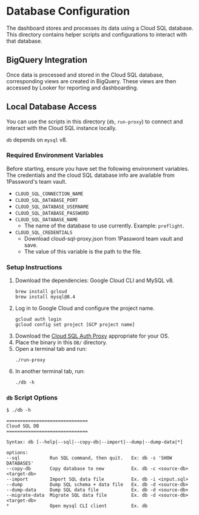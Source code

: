 # Database Configuration

The dashboard stores and processes its data using a Cloud SQL database. This directory contains helper scripts and configurations to interact with that database.

## BigQuery Integration

Once data is processed and stored in the Cloud SQL database, corresponding views are created in BigQuery. These views are then accessed by Looker for reporting and dashboarding.

## Local Database Access

You can use the scripts in this directory (`db`, `run-proxy`) to connect and interact with the Cloud SQL instance locally.

`db` depends on `mysql` v8.

### Required Environment Variables

Before starting, ensure you have set the following environment variables. The credentials and the cloud SQL database info are available from 1Password's team vault.

- `CLOUD_SQL_CONNECTION_NAME`
- `CLOUD_SQL_DATABASE_PORT`
- `CLOUD_SQL_DATABASE_USERNAME`
- `CLOUD_SQL_DATABASE_PASSWORD`
- `CLOUD_SQL_DATABASE_NAME`
   * The name of the database to use currently. Example: `preflight`.
- `CLOUD_SQL_CREDENTIALS`
   * Download cloud-sql-proxy.json from 1Password team vault and save.
   * The value of this variable is the path to the file.

### Setup Instructions

1. Download the dependencies: Google Cloud CLI and MySQL v8.
   ```
   brew install gcloud
   brew install mysql@8.4
   ```
1. Log in to Google Cloud and configure the project name.
   ```
   gcloud auth login
   gcloud config set project [GCP project name]
   ```
1. Download the [Cloud SQL Auth Proxy](https://cloud.google.com/sql/docs/mysql/connect-auth-proxy#install) appropriate for your OS.
1. Place the binary in this `DB/` directory.
1. Open a terminal tab and run:
   ```
   ./run-proxy
   ```
1. In another terminal tab, run:
   ```
   ./db -h
   ```

### `db` Script Options

```
$ ./db -h

==============================
Cloud SQL DB
==============================

Syntax: db [--help|--sql|--copy-db|--import|--dump|--dump-data|*]

options:
--sql           Run SQL command, then quit.   Ex: db -s 'SHOW DATABASES'
--copy-db       Copy database to new          Ex. db -c <source-db> <target-db>
--import        Import SQL data file          Ex. db -i <input.sql>
--dump          Dump SQL schema + data file   Ex. db -d <source-db>
--dump-data     Dump SQL data file            Ex. db -d <source-db>
--migrate-data  Migrate SQL data file         Ex. db -d <source-db> <target-db>
*               Open mysql CLI client         Ex. db
```
